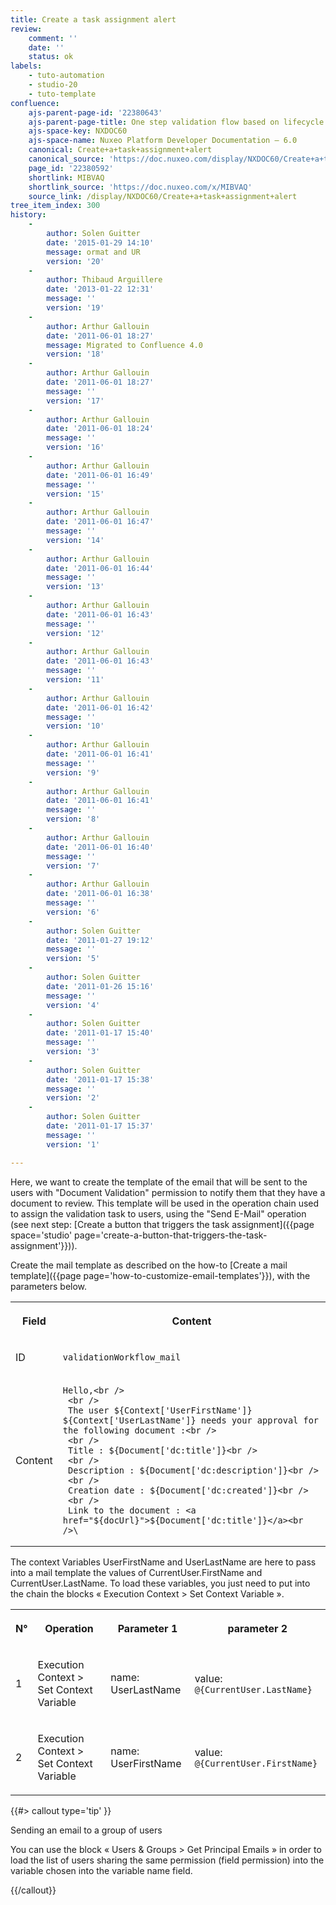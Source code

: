 ```yaml
---
title: Create a task assignment alert
review:
    comment: ''
    date: ''
    status: ok
labels:
    - tuto-automation
    - studio-20
    - tuto-template
confluence:
    ajs-parent-page-id: '22380643'
    ajs-parent-page-title: One step validation flow based on lifecycle only
    ajs-space-key: NXDOC60
    ajs-space-name: Nuxeo Platform Developer Documentation — 6.0
    canonical: Create+a+task+assignment+alert
    canonical_source: 'https://doc.nuxeo.com/display/NXDOC60/Create+a+task+assignment+alert'
    page_id: '22380592'
    shortlink: MIBVAQ
    shortlink_source: 'https://doc.nuxeo.com/x/MIBVAQ'
    source_link: /display/NXDOC60/Create+a+task+assignment+alert
tree_item_index: 300
history:
    -
        author: Solen Guitter
        date: '2015-01-29 14:10'
        message: ormat and UR
        version: '20'
    -
        author: Thibaud Arguillere
        date: '2013-01-22 12:31'
        message: ''
        version: '19'
    -
        author: Arthur Gallouin
        date: '2011-06-01 18:27'
        message: Migrated to Confluence 4.0
        version: '18'
    -
        author: Arthur Gallouin
        date: '2011-06-01 18:27'
        message: ''
        version: '17'
    -
        author: Arthur Gallouin
        date: '2011-06-01 18:24'
        message: ''
        version: '16'
    -
        author: Arthur Gallouin
        date: '2011-06-01 16:49'
        message: ''
        version: '15'
    -
        author: Arthur Gallouin
        date: '2011-06-01 16:47'
        message: ''
        version: '14'
    -
        author: Arthur Gallouin
        date: '2011-06-01 16:44'
        message: ''
        version: '13'
    -
        author: Arthur Gallouin
        date: '2011-06-01 16:43'
        message: ''
        version: '12'
    -
        author: Arthur Gallouin
        date: '2011-06-01 16:43'
        message: ''
        version: '11'
    -
        author: Arthur Gallouin
        date: '2011-06-01 16:42'
        message: ''
        version: '10'
    -
        author: Arthur Gallouin
        date: '2011-06-01 16:41'
        message: ''
        version: '9'
    -
        author: Arthur Gallouin
        date: '2011-06-01 16:41'
        message: ''
        version: '8'
    -
        author: Arthur Gallouin
        date: '2011-06-01 16:40'
        message: ''
        version: '7'
    -
        author: Arthur Gallouin
        date: '2011-06-01 16:38'
        message: ''
        version: '6'
    -
        author: Solen Guitter
        date: '2011-01-27 19:12'
        message: ''
        version: '5'
    -
        author: Solen Guitter
        date: '2011-01-26 15:16'
        message: ''
        version: '4'
    -
        author: Solen Guitter
        date: '2011-01-17 15:40'
        message: ''
        version: '3'
    -
        author: Solen Guitter
        date: '2011-01-17 15:38'
        message: ''
        version: '2'
    -
        author: Solen Guitter
        date: '2011-01-17 15:37'
        message: ''
        version: '1'

---
```

Here, we want to create the template of the email that will be sent to the users with "Document Validation" permission to notify them that they have a document to review. This template will be used in the operation chain used to assign the validation task to users, using the "Send E-Mail" operation (see next step: [Create a button that triggers the task assignment]({{page space='studio' page='create-a-button-that-triggers-the-task-assignment'}})).

Create the mail template as described on the how-to [Create a mail template]({{page page='how-to-customize-email-templates'}}), with the parameters below.

<div class="table-scroll"><table class="hover"><tbody><tr><th colspan="1">

Field

</th><th colspan="1">

Content

</th></tr><tr><td colspan="1">

ID

</td><td colspan="1">

`validationWorkflow_mail`

</td></tr><tr><td colspan="1">

Content

</td><td colspan="1">

```
Hello,<br />
 <br />
 The user ${Context['UserFirstName']} ${Context['UserLastName']} needs your approval for the following document :<br />
 <br />
 Title : ${Document['dc:title']}<br />
 <br />
 Description : ${Document['dc:description']}<br />
 <br />
 Creation date : ${Document['dc:created']}<br />
 <br />
 Link to the document : <a href="${docUrl}">${Document['dc:title']}</a><br />\
```

</td></tr></tbody></table></div>

The context Variables UserFirstName and UserLastName are here to pass into a mail template the values of CurrentUser.FirstName and CurrentUser.LastName. To load these variables, you just need to put into the chain the blocks &laquo; Execution Context > Set Context Variable &raquo;.

<div class="table-scroll"><table class="hover"><tbody><tr><th colspan="1">

N&deg;

</th><th colspan="1">

Operation

</th><th colspan="1">

Parameter 1

</th><th colspan="1">

parameter 2

</th></tr><tr><td colspan="1">

1

</td><td colspan="1">

Execution Context > Set Context Variable

</td><td colspan="1">

name: UserLastName

</td><td colspan="1">

value: `@{CurrentUser.LastName}`

</td></tr><tr><td colspan="1">

2

</td><td colspan="1">

Execution Context > Set Context Variable

</td><td colspan="1">

name: UserFirstName

</td><td colspan="1">

value: `@{CurrentUser.FirstName}`

</td></tr></tbody></table></div>{{#> callout type='tip' }}

Sending an email to a group of users

You can use the block &laquo; Users & Groups > Get Principal Emails &raquo; in order to load the list of users sharing the same permission (field permission) into the variable chosen into the variable name field.

{{/callout}}
